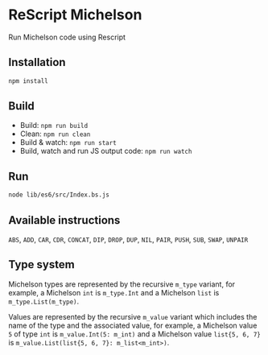 # ReScript Michelson

Run Michelson code using Rescript

## Installation

```sh
npm install
```

## Build

- Build: `npm run build`
- Clean: `npm run clean`
- Build & watch: `npm run start`
- Build, watch and run JS output code: `npm run watch`

## Run

```sh
node lib/es6/src/Index.bs.js
```

## Available instructions

`ABS`, `ADD`, `CAR`, `CDR`, `CONCAT`, `DIP`, `DROP`, `DUP`, `NIL`, `PAIR`, `PUSH`, `SUB`, `SWAP`, `UNPAIR`

## Type system

Michelson types are represented by the recursive `m_type` variant, for example, a Michelson `int` is `m_type.Int` and a Michelson `list` is `m_type.List(m_type)`.

Values are represented by the recursive `m_value` variant which includes the name of the type and the associated value, for example, a Michelson value `5` of type `int` is `m_value.Int(5: m_int)` and a Michelson value `list{5, 6, 7}` is `m_value.List(list{5, 6, 7}: m_list<m_int>)`.

